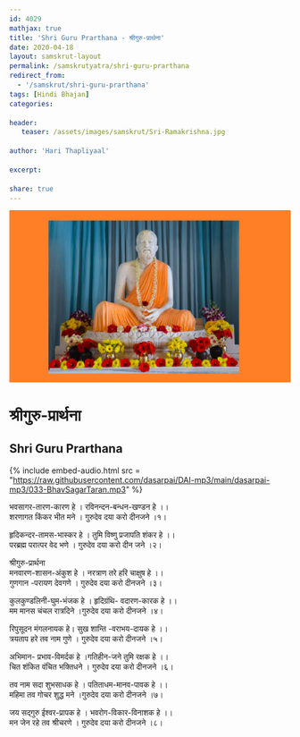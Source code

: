 ```yaml
---    
id: 4029    
mathjax: true    
title: 'Shri Guru Prarthana - श्रीगुरु-प्रार्थना'    
date: 2020-04-18    
layout: samskrut-layout 
permalink: /samskrutyatra/shri-guru-prarthana
redirect_from: 
  - '/samskrut/shri-guru-prarthana'
tags: [Hindi Bhajan]    
categories:    
    
header:    
   teaser: /assets/images/samskrut/Sri-Ramakrishna.jpg    
    
author: 'Hari Thapliyaal'    
    
excerpt:    
    
share: true    
---    
```

    
![](/assets/images/samskrut/Sri-Ramakrishna.jpg)    
    
#  श्रीगुरु-प्रार्थना    
## Shri Guru Prarthana    
    
{% include embed-audio.html src = "https://raw.githubusercontent.com/dasarpai/DAI-mp3/main/dasarpai-mp3/033-BhavSagarTaran.mp3" %}     
    
भवसागर-तारण-कारण हे । रविनन्दन-बन्धन-खण्डन हे ।।    
शरणागत  किंकर भीत मने । गुरुदेव दया करो दीनजने ।१।    
       
हृदिकन्दर-तामस-भास्कर हे । तुमि विष्णु प्रजापति शंकर हे ।।    
परब्रह्म परात्पर वेद भणे । गुरुदेव दया करो दीन जने ।२।    
    
श्रीगुरु-प्रार्थना    
मनवारण-शासन-अंकुश हे । नरत्राण तरे हरि चाक्षुष हे ।।    
गुणगान -परायण देवगणे । गुरुदेव दया करो दीनजने ।३।    
    
कुलकुण्डलिनी-घुम-भंजक हे । हृदिग्रंथि- वदारण-कारक हे ।।    
मम मानस चंचल रात्रदिने ।गुरुदेव दया करो दीनजने ।४।    
    
रिपुसूदन मंगलनायक हे। सुख शान्ति -वराभय-दायक  हे ।।    
त्रयताप हरे तव नाम गुणे । गुरुदेव दया करो दीनजने ।५।    
    
अभिमान- प्रभाव-विमर्दक हे ।गतिहीन-जने तुमि रक्षक हे ।।    
 चित शंकित वंचित भक्तिधने ।  गुरुदेव दया करो दीनजने ।६।    
    
तव नाम सदा शुभसाधक हे । पतिताधम-मानव-पावक हे ।।    
महिमा तव गोचर शुद्ध मने ।गुरुदेव दया करो दीनजने ।७।    
    
जय सद्गुरु ईश्वर-प्रापक हे । भवरोग-विकार-विनाशक हे ।।    
मन जेन रहे तव श्रीचरणे । गुरुदेव दया करो दीनजने ।८।    
    
